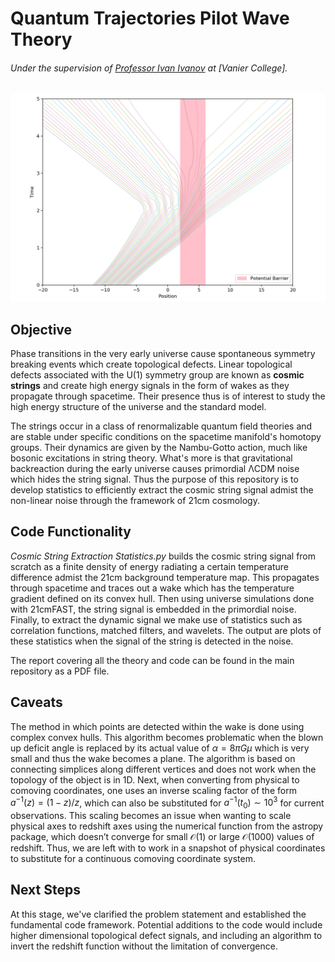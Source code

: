 # Quantum Trajectories Pilot Wave Theory
###### Under the supervision of [Professor Ivan Ivanov](https://euclid.vaniercollege.qc.ca/~iti/) at [Vanier College].

![alt text](https://github.com/IsolatedSingularity/Quantum-Trajectories/blob/main/Plots/RectangularPotentialWell.png)

## Objective

Phase transitions in the very early universe cause spontaneous symmetry breaking events which create topological defects. Linear topological defects associated with the U(1) symmetry group are known as **cosmic strings** and create high energy signals in the form of wakes as they propagate through spacetime. Their presence thus is of interest to study the high energy structure of the universe and the standard model.

The strings occur in a class of renormalizable quantum field theories and are stable under specific conditions on the spacetime manifold's homotopy groups. Their dynamics are given by the Nambu-Gotto action, much like bosonic excitations in string theory. What's more is that gravitational backreaction during the early universe causes primordial ΛCDM noise which hides the string signal. Thus the purpose of this repository is to develop statistics to efficiently extract the cosmic string signal admist the non-linear noise through the framework of 21cm cosmology.

## Code Functionality

*Cosmic String Extraction Statistics.py* builds the cosmic string signal from scratch as a finite density of energy radiating a certain temperature difference admist the 21cm background temperature map. This propagates through spacetime and traces out a wake which has the temperature gradient defined on its convex hull. Then using universe simulations done with 21cmFAST, the string signal is embedded in the primordial noise. Finally, to extract the dynamic signal we make use of statistics such as correlation functions, matched filters, and wavelets. The output are plots of these statistics when the signal of the string is detected in the noise.

The report covering all the theory and code can be found in the main repository as a PDF file.

## Caveats

The method in which points are detected within the wake is done using complex convex hulls. This algorithm
becomes problematic when the blown up deficit angle is replaced by its actual value of $\alpha = 8 \pi G \mu$ which
is very small and thus the wake becomes a plane. The algorithm is based on connecting simplices along
different vertices and does not work when the topology of the object is in 1D. Next, when converting from
physical to comoving coordinates, one uses an inverse scaling factor of the form $a^{−1}(z) = (1 − z)/z$, which
can also be substituted for $a^{−1}(t_0) \sim 10^3$ for current observations. This scaling becomes an issue when
wanting to scale physical axes to redshift axes using the numerical function from the astropy package, which
doesn’t converge for small $\mathcal{O}(1)$ or large $\mathcal{O}(1000)$ values of redshift. Thus, we are left with to work in a
snapshot of physical coordinates to substitute for a continuous comoving coordinate system.

## Next Steps

At this stage, we've clarified the problem statement and established the fundamental code framework. Potential additions to the code would include higher dimensional topological defect signals, and including an algorithm to invert the redshift function without the limitation of convergence.

